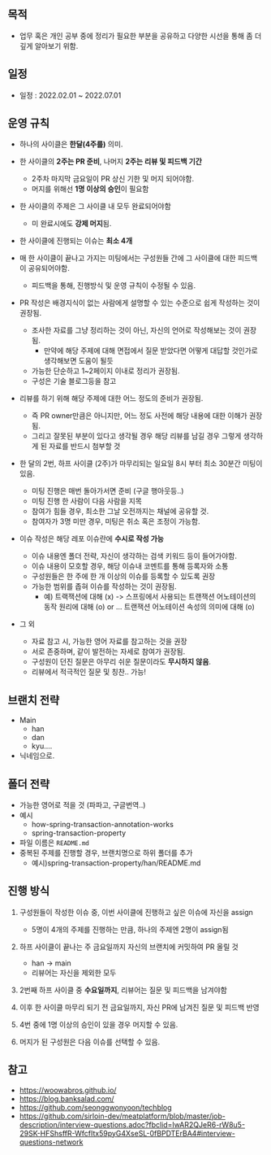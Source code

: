 ## 목적
- 업무 혹은 개인 공부 중에 정리가 필요한 부분을 공유하고 다양한 시선을 통해 좀 더 깊게 알아보기 위함. 

## 일정
- 일정 : 2022.02.01 ~ 2022.07.01

## 운영 규칙
- 하나의 사이클은 **한달(4주를)** 의미.
- 한 사이클의 **2주는 PR 준비**, 나머지 **2주는 리뷰 및 피드백 기간**
    - 2주차 마지막 금요일이 PR 상신 기한 및 머지 되어야함.
    - 머지를 위해선 **1명 이상의 승인**이 필요함
- 한 사이클의 주제은 그 사이클 내 모두 완료되어야함
    - 미 완료시에도 **강제 머지**됨.
- 한 사이클에 진행되는 이슈는 **최소 4개**
- 매 한 사이클이 끝나고 가지는 미팅에서는 구성원들 간에 그 사이클에 대한 피드백이 공유되어야함.
    - 피드백을 통해, 진행방식 및 운영 규칙이 수정될 수 있음.

- PR 작성은 배경지식이 없는 사람에게 설명할 수 있는 수준으로 쉽게 작성하는 것이 권장됨.
    - 조사한 자료를 그냥 정리하는 것이 아닌, 자신의 언어로 작성해보는 것이 권장됨.
        - 만약에 해당 주제에 대해 면접에서 질문 받았다면 어떻게 대답할 것인가로 생각해보면 도움이 될듯
    - 가능한 단순하고 1~2페이지 이내로 정리가 권장됨.
    - 구성은 기술 블로그등을 참고
- 리뷰를 하기 위해 해당 주제에 대한 어느 정도의 준비가 권장됨.
    - 즉 PR owner만큼은 아니지만, 어느 정도 사전에 해당 내용에 대한 이해가 권장됨.
    - 그리고 잘못된 부분이 있다고 생각될 경우 해당 리뷰를 남길 경우 그렇게 생각하게 된 자료를 반드시 첨부할 것
- 한 달의 2번, 하프 사이클 (2주)가 마무리되는 일요일 8시 부터 최소 30분간 미팅이 있음.
    - 미팅 진행은 매번 돌아가서면 준비 (구글 행아웃등..)
    - 미팅 진행 한 사람이 다음 사람을 지목
    - 참여가 힘들 경우, 최소한 그날 오전까지는 채널에 공유할 것.
    - 참여자가 3명 미만 경우, 미팅은 취소 혹은 조정이 가능함.
- 이슈 작성은 해당 레포 이슈란에 **수시로 작성 가능**
    - 이슈 내용엔 폴더 전략, 자신이 생각하는 검색 키워드 등이 들어가야함.
    - 이슈 내용이 모호할 경우, 해당 이슈내 코멘트를 통해 등록자와 소통
    - 구성원들은 한 주에 한 개 이상의 이슈를 등록할 수 있도록 권장
    - 가능한 범위를 좁혀 이슈를 작성하는 것이 권장됨.
        - 예) 트랙잭션에 대해 (x) -> 스프링에서 사용되는 트랜잭션 어노테이션의 동작 원리에 대해 (o) or ... 트랜잭션 어노테이션 속성의 의미에 대해 (o)


- 그 외
    - 자료 참고 시, 가능한 영어 자료를 참고하는 것을 권장
    - 서로 존중하며, 같이 발전하는 자세로 참여가 권장됨.
    - 구성원이 던진 질문은 아무리 쉬운 질문이라도 **무시하지 않음**.
    - 리뷰에서 적극적인 질문 및 칭찬.. 가능!

## 브랜치 전략
- Main
    - han
    - dan
    - kyu....
- 닉네임으로.

## 폴더 전략
- 가능한 영어로 적을 것 (파파고, 구글번역..)
- 예시
    - how-spring-transaction-annotation-works
    - spring-transaction-property
- 파일 이름은 `README.md`
- 중복된 주제를 진행할 경우, 브랜치명으로 하위 폴더를 추가
    - 예시)spring-transaction-property/han/README.md


## 진행 방식 
1. 구성원들이 작성한 이슈 중, 이번 사이클에 진행하고 싶은 이슈에 자신을 assign
    - 5명이 4개의 주제를 진행하는 만큼, 하나의 주제엔 2명이 assign됨

2. 하프 사이클이 끝나는 주 금요일까지 자신의 브랜치에 커밋하여 PR 올릴 것
    - han -> main 
    - 리뷰어는 자신을 제외한 모두

3. 2번째 하프 사이클 중 **수요일까지**, 리뷰어는 질문 및 피드백을 남겨야함
4. 이후 한 사이클 마무리 되기 전 금요일까지, 자신 PR에 남겨진 질문 및 피드백 반영

5. 4번 중에 1명 이상의 승인이 있을 경우 머지할 수 있음.

6. 머지가 된 구성원은 다음 이슈를 선택할 수 있음.


## 참고
- https://woowabros.github.io/
- https://blog.banksalad.com/
- https://github.com/seonggwonyoon/techblog
- https://github.com/sirloin-dev/meatplatform/blob/master/job-description/interview-questions.adoc?fbclid=IwAR2QJeR6-rW8u5-29SK-HFShsffR-WfcfItx59pyG4XseSL-0fBPDTErBA4#interview-questions-network
